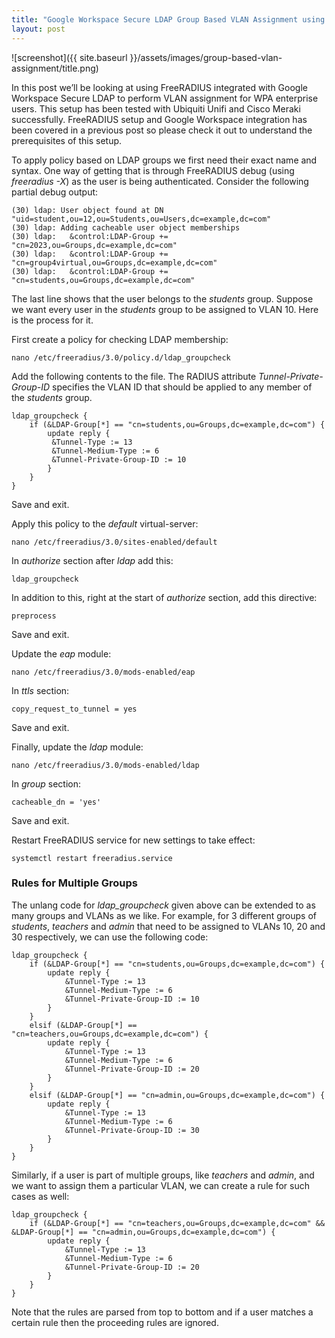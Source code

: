 ```yaml
---
title: "Google Workspace Secure LDAP Group Based VLAN Assignment using FreeRADIUS"
layout: post
---
```


![screenshot]({{ site.baseurl }}/assets/images/group-based-vlan-assignment/title.png)

In this post we’ll be looking at using FreeRADIUS integrated with Google Workspace Secure LDAP to perform VLAN assignment for WPA enterprise users. This setup has been tested with Ubiquiti Unifi and Cisco Meraki successfully. FreeRADIUS setup and Google Workspace integration has been covered in a previous post so please check it out to understand the prerequisites of this setup.

<!--more-->

To apply policy based on LDAP groups we first need their exact name and syntax. One way of getting that is through FreeRADIUS debug (using *freeradius -X*) as the user is being authenticated. Consider the following partial debug output:

```
(30) ldap: User object found at DN "uid=student,ou=12,ou=Students,ou=Users,dc=example,dc=com"
(30) ldap: Adding cacheable user object memberships
(30) ldap:   &control:LDAP-Group += "cn=2023,ou=Groups,dc=example,dc=com"
(30) ldap:   &control:LDAP-Group += "cn=group4virtual,ou=Groups,dc=example,dc=com"
(30) ldap:   &control:LDAP-Group += "cn=students,ou=Groups,dc=example,dc=com"
```

The last line shows that the user belongs to the *students* group. Suppose we want every user in the *students* group to be assigned to VLAN 10. Here is the process for it.

First create a policy for checking LDAP membership:

```
nano /etc/freeradius/3.0/policy.d/ldap_groupcheck
```

Add the following contents to the file. The RADIUS attribute *Tunnel-Private-Group-ID* specifies the VLAN ID that should be applied to any member of the *students* group.

```
ldap_groupcheck {
	if (&LDAP-Group[*] == "cn=students,ou=Groups,dc=example,dc=com") {
		update reply {
		 &Tunnel-Type := 13
		 &Tunnel-Medium-Type := 6
		 &Tunnel-Private-Group-ID := 10
		}
	}
}
```

Save and exit.

Apply this policy to the *default* virtual-server:

```
nano /etc/freeradius/3.0/sites-enabled/default
```

In *authorize* section after *ldap* add this:

```
ldap_groupcheck
```

In addition to this, right at the start of *authorize* section, add this directive:

```
preprocess
```

Save and exit.

Update the *eap* module:

```
nano /etc/freeradius/3.0/mods-enabled/eap
```

In *ttls* section:

```
copy_request_to_tunnel = yes
```

Save and exit.

Finally, update the *ldap* module:

```
nano /etc/freeradius/3.0/mods-enabled/ldap
```

In *group* section:

```
cacheable_dn = 'yes'
```

Save and exit.

Restart FreeRADIUS service for new settings to take effect:

```
systemctl restart freeradius.service
```

### Rules for Multiple Groups

The unlang code for *ldap_groupcheck* given above can be extended to as many groups and VLANs as we like. For example, for 3 different groups of *students*, *teachers* and *admin* that need to be assigned to VLANs 10, 20 and 30 respectively, we can use the following code:

```
ldap_groupcheck {
	if (&LDAP-Group[*] == "cn=students,ou=Groups,dc=example,dc=com") {
		update reply {
			&Tunnel-Type := 13
			&Tunnel-Medium-Type := 6
			&Tunnel-Private-Group-ID := 10
		}
	}
	elsif (&LDAP-Group[*] == "cn=teachers,ou=Groups,dc=example,dc=com") {
		update reply {
			&Tunnel-Type := 13
			&Tunnel-Medium-Type := 6
			&Tunnel-Private-Group-ID := 20
		}
	}
	elsif (&LDAP-Group[*] == "cn=admin,ou=Groups,dc=example,dc=com") {
		update reply {
			&Tunnel-Type := 13
			&Tunnel-Medium-Type := 6
			&Tunnel-Private-Group-ID := 30
		}
	}
}
```

Similarly, if a user is part of multiple groups, like *teachers* and *admin*, and we want to assign them a particular VLAN, we can create a rule for such cases as well:

```
ldap_groupcheck {
	if (&LDAP-Group[*] == "cn=teachers,ou=Groups,dc=example,dc=com" && &LDAP-Group[*] == "cn=admin,ou=Groups,dc=example,dc=com") {
		update reply {
			&Tunnel-Type := 13
			&Tunnel-Medium-Type := 6
			&Tunnel-Private-Group-ID := 20
		} 
	}
}
```

Note that the rules are parsed from top to bottom and if a user matches a certain rule then the proceeding rules are ignored.